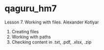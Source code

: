 # qaguru_hm7
Lesson 7. Working with files. Alexander Kotlyar 
1. Creating files
2. Working with paths
3. Checking content in .txt, .pdf, .xlsx, .zip
